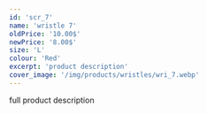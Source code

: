 ```yaml
---
id: 'scr_7'
name: 'wristle 7'
oldPrice: '10.00$'
newPrice: '8.00$'
size: 'L'
colour: 'Red'
excerpt: 'product description'
cover_image: '/img/products/wristles/wri_7.webp'
---
```

full product description
